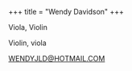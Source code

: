 +++
title = "Wendy Davidson"
+++

Viola, Violin

<!--more-->

Violin, viola
 


WENDYJLD@HOTMAIL.COM



